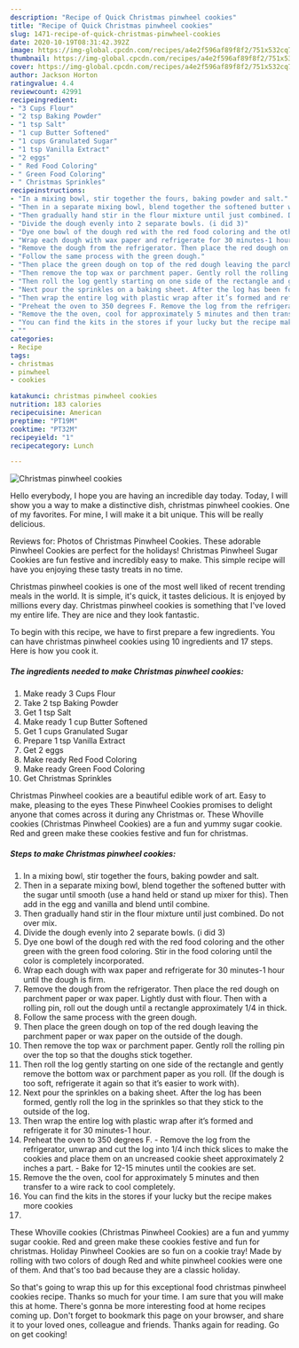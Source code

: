 ```yaml
---
description: "Recipe of Quick Christmas pinwheel cookies"
title: "Recipe of Quick Christmas pinwheel cookies"
slug: 1471-recipe-of-quick-christmas-pinwheel-cookies
date: 2020-10-19T08:31:42.392Z
image: https://img-global.cpcdn.com/recipes/a4e2f596af89f8f2/751x532cq70/christmas-pinwheel-cookies-recipe-main-photo.jpg
thumbnail: https://img-global.cpcdn.com/recipes/a4e2f596af89f8f2/751x532cq70/christmas-pinwheel-cookies-recipe-main-photo.jpg
cover: https://img-global.cpcdn.com/recipes/a4e2f596af89f8f2/751x532cq70/christmas-pinwheel-cookies-recipe-main-photo.jpg
author: Jackson Horton
ratingvalue: 4.4
reviewcount: 42991
recipeingredient:
- "3 Cups Flour"
- "2 tsp Baking Powder"
- "1 tsp Salt"
- "1 cup Butter Softened"
- "1 cups Granulated Sugar"
- "1 tsp Vanilla Extract"
- "2 eggs"
- " Red Food Coloring"
- " Green Food Coloring"
- " Christmas Sprinkles"
recipeinstructions:
- "In a mixing bowl, stir together the fours, baking powder and salt."
- "Then in a separate mixing bowl, blend together the softened butter with the sugar until smooth (use a hand held or stand up mixer for this). Then add in the egg and vanilla and blend until combine."
- "Then gradually hand stir in the flour mixture until just combined. Do not over mix."
- "Divide the dough evenly into 2 separate bowls. (i did 3)"
- "Dye one bowl of the dough red with the red food coloring and the other green with the green food coloring. Stir in the food coloring until the color is completely incorporated."
- "Wrap each dough with wax paper and refrigerate for 30 minutes-1 hour until the dough is firm."
- "Remove the dough from the refrigerator. Then place the red dough on parchment paper or wax paper. Lightly dust with flour. Then with a rolling pin, roll out the dough until a rectangle approximately 1/4 in thick."
- "Follow the same process with the green dough."
- "Then place the green dough on top of the red dough leaving the parchment paper or wax paper on the outside of the dough."
- "Then remove the top wax or parchment paper. Gently roll the rolling pin over the top so that the doughs stick together."
- "Then roll the log gently starting on one side of the rectangle and gently remove the bottom wax or parchment paper as you roll. (If the dough is too soft, refrigerate it again so that it’s easier to work with)."
- "Next pour the sprinkles on a baking sheet. After the log has been formed, gently roll the log in the sprinkles so that they stick to the outside of the log."
- "Then wrap the entire log with plastic wrap after it’s formed and refrigerate it for 30 minutes-1 hour."
- "Preheat the oven to 350 degrees F. Remove the log from the refrigerator, unwrap and cut the log into 1/4 inch thick slices to make the cookies and place them on an uncreased cookie sheet approximately 2 inches a part. Bake for 12-15 minutes until the cookies are set."
- "Remove the the oven, cool for approximately 5 minutes and then transfer to a wire rack to cool completely."
- "You can find the kits in the stores if your lucky but the recipe makes more cookies"
- ""
categories:
- Recipe
tags:
- christmas
- pinwheel
- cookies

katakunci: christmas pinwheel cookies 
nutrition: 183 calories
recipecuisine: American
preptime: "PT19M"
cooktime: "PT32M"
recipeyield: "1"
recipecategory: Lunch

---
```



![Christmas pinwheel cookies](https://img-global.cpcdn.com/recipes/a4e2f596af89f8f2/751x532cq70/christmas-pinwheel-cookies-recipe-main-photo.jpg)

Hello everybody, I hope you are having an incredible day today. Today, I will show you a way to make a distinctive dish, christmas pinwheel cookies. One of my favorites. For mine, I will make it a bit unique. This will be really delicious.

Reviews for: Photos of Christmas Pinwheel Cookies. These adorable Pinwheel Cookies are perfect for the holidays! Christmas Pinwheel Sugar Cookies are fun festive and incredibly easy to make. This simple recipe will have you enjoying these tasty treats in no time.

Christmas pinwheel cookies is one of the most well liked of recent trending meals in the world. It is simple, it's quick, it tastes delicious. It is enjoyed by millions every day. Christmas pinwheel cookies is something that I've loved my entire life. They are nice and they look fantastic.


To begin with this recipe, we have to first prepare a few ingredients. You can have christmas pinwheel cookies using 10 ingredients and 17 steps. Here is how you cook it.

<!--inarticleads1-->

##### The ingredients needed to make Christmas pinwheel cookies:

1. Make ready 3 Cups Flour
1. Take 2 tsp Baking Powder
1. Get 1 tsp Salt
1. Make ready 1 cup Butter Softened
1. Get 1 cups Granulated Sugar
1. Prepare 1 tsp Vanilla Extract
1. Get 2 eggs
1. Make ready  Red Food Coloring
1. Make ready  Green Food Coloring
1. Get  Christmas Sprinkles


Christmas Pinwheel cookies are a beautiful edible work of art. Easy to make, pleasing to the eyes These Pinwheel Cookies promises to delight anyone that comes across it during any Christmas or. These Whoville cookies (Christmas Pinwheel Cookies) are a fun and yummy sugar cookie. Red and green make these cookies festive and fun for christmas. 

<!--inarticleads2-->

##### Steps to make Christmas pinwheel cookies:

1. In a mixing bowl, stir together the fours, baking powder and salt.
1. Then in a separate mixing bowl, blend together the softened butter with the sugar until smooth (use a hand held or stand up mixer for this). Then add in the egg and vanilla and blend until combine.
1. Then gradually hand stir in the flour mixture until just combined. Do not over mix.
1. Divide the dough evenly into 2 separate bowls. (i did 3)
1. Dye one bowl of the dough red with the red food coloring and the other green with the green food coloring. Stir in the food coloring until the color is completely incorporated.
1. Wrap each dough with wax paper and refrigerate for 30 minutes-1 hour until the dough is firm.
1. Remove the dough from the refrigerator. Then place the red dough on parchment paper or wax paper. Lightly dust with flour. Then with a rolling pin, roll out the dough until a rectangle approximately 1/4 in thick.
1. Follow the same process with the green dough.
1. Then place the green dough on top of the red dough leaving the parchment paper or wax paper on the outside of the dough.
1. Then remove the top wax or parchment paper. Gently roll the rolling pin over the top so that the doughs stick together.
1. Then roll the log gently starting on one side of the rectangle and gently remove the bottom wax or parchment paper as you roll. (If the dough is too soft, refrigerate it again so that it’s easier to work with).
1. Next pour the sprinkles on a baking sheet. After the log has been formed, gently roll the log in the sprinkles so that they stick to the outside of the log.
1. Then wrap the entire log with plastic wrap after it’s formed and refrigerate it for 30 minutes-1 hour.
1. Preheat the oven to 350 degrees F. - Remove the log from the refrigerator, unwrap and cut the log into 1/4 inch thick slices to make the cookies and place them on an uncreased cookie sheet approximately 2 inches a part. - Bake for 12-15 minutes until the cookies are set.
1. Remove the the oven, cool for approximately 5 minutes and then transfer to a wire rack to cool completely.
1. You can find the kits in the stores if your lucky but the recipe makes more cookies
1. 


These Whoville cookies (Christmas Pinwheel Cookies) are a fun and yummy sugar cookie. Red and green make these cookies festive and fun for christmas. Holiday Pinwheel Cookies are so fun on a cookie tray! Made by rolling with two colors of dough Red and white pinwheel cookies were one of them. And that&#39;s too bad because they are a classic holiday. 

So that's going to wrap this up for this exceptional food christmas pinwheel cookies recipe. Thanks so much for your time. I am sure that you will make this at home. There's gonna be more interesting food at home recipes coming up. Don't forget to bookmark this page on your browser, and share it to your loved ones, colleague and friends. Thanks again for reading. Go on get cooking!
